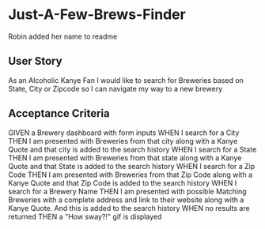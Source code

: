 # Just-A-Few-Brews-Finder

Robin added her name to readme

## User Story
As an Alcoholic Kanye Fan I would like to search for Breweries based on State, City or Zipcode so I can navigate my way to a new brewery

## Acceptance Criteria
GIVEN a Brewery dashboard with form inputs
WHEN I search for a City
THEN I am presented with Breweries from that city along with a Kanye Quote and that city is added to the search history
WHEN I search for a State
THEN I am presented with Breweries from that state along with a Kanye Quote and that State is added to the search history
WHEN I search for a Zip Code
THEN I am presented with Breweries from that Zip Code along with a Kanye Quote and that Zip Code is added to the search history
WHEN I search for a Brewery Name
THEN I am presented with possible Matching Breweries with a complete address and link to their website along with a Kanye Quote. And this is added to the search history
WHEN no results are returned
THEN a "How sway?!" gif is displayed
